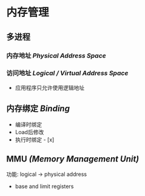 # 内存管理
## 多进程
### 内存地址 *Physical Address Space*
### 访问地址 *Logical / Virtual Address Space*
* 应用程序只允许使用逻辑地址
## 内存绑定 *Binding*
* 编译时绑定
* Load后修改
* 执行时绑定 - [x] 
## MMU *(Memory Management Unit)*
功能: logical -> physical address
* base and limit registers